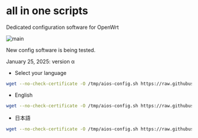# all in one scripts

Dedicated configuration software for OpenWrt

![main](https://github.com/user-attachments/assets/ebfc8ca2-a42e-470c-9a89-9b5e3eb4ccb8)

New config software is being tested.

January 25, 2025: version α

- Select your language
```sh
wget --no-check-certificate -O /tmp/aios-config.sh https://raw.githubusercontent.com/site-u2023/aios/main/aios-config.sh; sh /tmp/aios-config.sh
```

- English
```sh
wget --no-check-certificate -O /tmp/aios-config.sh https://raw.githubusercontent.com/site-u2023/aios/main/aios-config.sh; sh /tmp/aios-config.sh en
```

- 日本語
```sh
wget --no-check-certificate -O /tmp/aios-config.sh https://raw.githubusercontent.com/site-u2023/aios/main/aios-config.sh; sh /tmp/aios-config.sh ja
```
